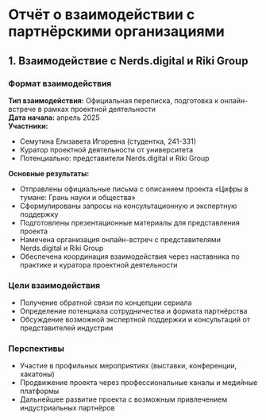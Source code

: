 # Отчёт о взаимодействии с партнёрскими организациями 


## 1. Взаимодействие с Nerds.digital и Riki Group

### Формат взаимодействия  
**Тип взаимодействия:** Официальная переписка, подготовка к онлайн-встрече в рамках проектной деятельности  
**Дата начала:** апрель 2025  
**Участники:**
- Семутина Елизавета Игоревна (студентка, 241-331)
- Куратор проектной деятельности от университета
- Потенциально: представители Nerds.digital и Riki Group

**Основные результаты:**
- Отправлены официальные письма с описанием проекта «Цифры в тумане: Грань науки и общества»
- Сформулированы запросы на консультационную и экспертную поддержку
- Подготовлены презентационные материалы для представления проекта
- Намечена организация онлайн-встреч с представителями Nerds.digital и Riki Group
- Обеспечена координация взаимодействия через наставника по практике и куратора проектной деятельности

### Цели взаимодействия
- Получение обратной связи по концепции сериала
- Определение потенциала сотрудничества и формата партнёрства
- Обсуждение возможной экспертной поддержки и консультаций от представителей индустрии

### Перспективы
- Участие в профильных мероприятиях (выставки, конференции, хакатоны)
- Продвижение проекта через профессиональные каналы и медийные платформы
- Дальнейшее развитие проекта с возможным привлечением индустриальных партнёров
